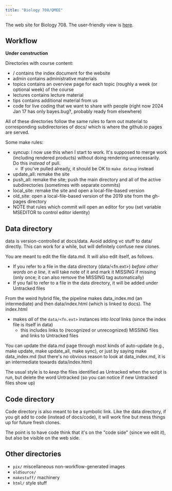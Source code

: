 ```yaml
---
title: "Biology 708/QMEE"
---
```


The web site for Biology 708. The user-friendly view is [here](https://mac-theobio.github.io/QMEE/index.html).

## Workflow

__Under construction__

Directories with course content:
* <repo>/ contains the index document for the website
* admin contains administrative materials
* topics contains an overview page for each topic (roughly a week (or optional week) of the course
* lectures contains lecture material
* tips contains additional material from us
* code for live coding that we want to share with people (right now 2024 Jan 17 has only bayes.bug?, probably ready from elsewhere)

All of these directories follow the same rules to farm out material to corresponding subdirectories of docs/ which is where the github.io pages are served.

Some make rules:
* syncup: I now use this when I start to work. It's supposed to merge work (including rendered products) without doing rendering unnecessarily.  Do this _instead_ of pull.
	* If you've pulled already, it should be OK to `make dateup` instead
* update_all: remake the site
* push_all: remake the site; push the main directory and all of the active subdirectories (sometimes with separate commits)
* local_site: remake the site and open a local-file-based version
* old_site: open a local-file-based version of the 2019 site from the gh-pages directory
* NOTE that rules which commit will open an editor for you (set variable MSEDITOR to control editor identity)

## Data directory

data is version-controlled at docs/data. Avoid adding vc stuff to data/ directly. This can work for a while, but will definitely confuse new clones.

You are meant to edit the file data.md. It will also edit itself, as follows.

* If you refer to a file in the data directory (data/<fn.ext>) _before other words on a line_, it will take note of it and mark it MISSING if missing (only once; it can also remove the MISSING tag automatically)
* If you fail to refer to a file in the data directory, it will be added under Untracked files

From the weird hybrid file, the pipeline makes data_index.md (an intermediate) and then data/index.html (which is linked to docs). The index.html
* makes _all_ of the `data/<fn.ext>` instances into _local_ links (since the index file is itself in data)
	* this includes links to (recognized or unrecognized) MISSING files and links to Untracked files

You can update the data.md page through most kinds of auto-update (e.g., make update, make update_all, make sync), or just by saying make data_index.md (but there's no obvious reason to look at data_index.md, it is an intermediate towards data/index.html)

The usual style is to _keep_ the files identified as Untracked when the script is run, but delete the word Untracked (so you can notice if new Untracked files show up)

## Code directory

Code directory is also meant to be a symbolic link. Like the data directory, if you git add to code (instead of docs/code), it will work fine but mess things up for future fresh clones.

The point is to have code think that it's on the "code side" (since we edit it), but also be visible on the web side.

## Other directories

* `pix/`  miscellaneous non-workflow-generated images
* `oldSource/` 
* `makestuff/` machinery
* `html/` style stuff

